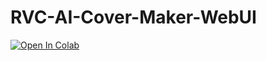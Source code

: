 # RVC-AI-Cover-Maker-WebUI

<a target="_blank" href="https://colab.research.google.com/github/ShiromiyaG/RVC-AI-Cover-Maker-WebUI/blob/main/assets/RVCAICoverMakerWebUI.ipynb">
  <img src="https://colab.research.google.com/assets/colab-badge.svg" alt="Open In Colab"/>
</a>
